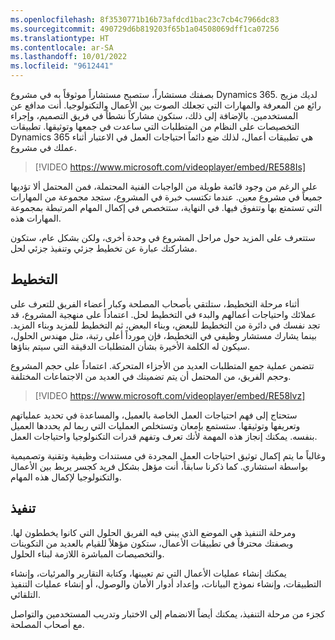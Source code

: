 ```yaml
---
ms.openlocfilehash: 8f3530771b16b73afdcd1bac23c7cb4c7966dc83
ms.sourcegitcommit: 490729d6b819203f65b1a04508069dff1ca07256
ms.translationtype: HT
ms.contentlocale: ar-SA
ms.lasthandoff: 10/01/2022
ms.locfileid: "9612441"
---
```

بصفتك مستشاراً، ستصبح مستشاراً موثوقاً به في مشروع Dynamics 365. لديك مزيج رائع من المعرفة والمهارات التي تجعلك الصوت بين الأعمال والتكنولوجيا. أنت مدافع عن المستخدمين. بالإضافة إلى ذلك، ستكون مشاركاً نشطاً في فريق التصميم، وإجراء التخصيصات على النظام من المتطلبات التي ساعدت في جمعها وتوثيقها. تطبيقات Dynamics 365 هي تطبيقات أعمال، لذلك ضع دائماً احتياجات العمل في الاعتبار أثناء عملك في مشروع.

> [!VIDEO https://www.microsoft.com/videoplayer/embed/RE588Is]

على الرغم من وجود قائمة طويلة من الواجبات الفنية المحتملة، فمن المحتمل ألا تؤديها جميعاً في مشروع معين. عندما تكتسب خبرة في المشروع، ستجد مجموعة من المهارات التي تستمتع بها وتتفوق فيها. في النهاية، ستتخصص في إكمال المهام المرتبطة بمجموعة المهارات هذه.

ستتعرف على المزيد حول مراحل المشروع في وحدة أخرى، ولكن بشكل عام، ستكون مشاركتك عبارة عن تخطيط جزئي وتنفيذ جزئي لحل.

## <a name="planning"></a>التخطيط

أثناء مرحلة التخطيط، ستلتقي بأصحاب المصلحة وكبار أعضاء الفريق للتعرف على عملائك واحتياجات أعمالهم والبدء في التخطيط لحل. اعتماداً على منهجية المشروع، قد تجد نفسك في دائرة من التخطيط للبعض، وبناء البعض، ثم التخطيط للمزيد وبناء المزيد. بينما يشارك مستشار وظيفي في التخطيط، فإن مورداً أعلى رتبة، مثل مهندس الحلول، سيكون له الكلمة الأخيرة بشأن المتطلبات الدقيقة التي سيتم بناؤها.

تتضمن عملية جمع المتطلبات العديد من الأجزاء المتحركة. اعتماداً على حجم المشروع وحجم الفريق، من المحتمل أن يتم تضمينك في العديد من الاجتماعات المختلفة. 

> [!VIDEO https://www.microsoft.com/videoplayer/embed/RE58lvz]

ستحتاج إلى فهم احتياجات العمل الخاصة بالعميل، والمساعدة في تحديد عملياتهم وتعريفها وتوثيقها. ستستمع بإمعان وتستخلص العمليات التي ربما لم يحددها العميل بنفسه. يمكنك إنجاز هذه المهمة لأنك تعرف وتفهم قدرات التكنولوجيا واحتياجات العمل.

وغالباً ما يتم إكمال توثيق احتياجات العمل المجردة في مستندات وظيفية وتقنية وتصميمية بواسطة استشاري. كما ذكرنا سابقاً، أنت مؤهل بشكل فريد كجسر يربط بين الأعمال والتكنولوجيا لإكمال هذه المهام. 

## <a name="implementing"></a>تنفيذ

ومرحلة التنفيذ هي الموضع الذي يبني فيه الفريق الحلول التي كانوا يخططون لها. وبصفتك محترفاً في تطبيقات الأعمال، ستكون مؤهلاً للقيام بالعديد من التكوينات والتخصيصات المباشرة اللازمة لبناء الحلول.

يمكنك إنشاء عمليات الأعمال التي تم تعيينها، وكتابة التقارير والمرئيات، وإنشاء التطبيقات، وإنشاء نموذج البيانات، وإعداد أدوار الأمان والوصول، أو إنشاء عمليات التنفيذ التلقائي.

كجزء من مرحلة التنفيذ، يمكنك أيضاً الانضمام إلى الاختبار وتدريب المستخدمين والتواصل مع أصحاب المصلحة.
